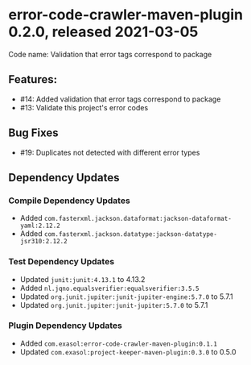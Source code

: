 # error-code-crawler-maven-plugin 0.2.0, released 2021-03-05

Code name: Validation that error tags correspond to package

## Features:

* #14: Added validation that error tags correspond to package
* #13: Validate this project's error codes

## Bug Fixes

* #19: Duplicates not detected with different error types

## Dependency Updates

### Compile Dependency Updates

* Added `com.fasterxml.jackson.dataformat:jackson-dataformat-yaml:2.12.2`
* Added `com.fasterxml.jackson.datatype:jackson-datatype-jsr310:2.12.2`

### Test Dependency Updates

* Updated `junit:junit:4.13.1` to 4.13.2
* Added `nl.jqno.equalsverifier:equalsverifier:3.5.5`
* Updated `org.junit.jupiter:junit-jupiter-engine:5.7.0` to 5.7.1
* Updated `org.junit.jupiter:junit-jupiter:5.7.0` to 5.7.1

### Plugin Dependency Updates

* Added `com.exasol:error-code-crawler-maven-plugin:0.1.1`
* Updated `com.exasol:project-keeper-maven-plugin:0.3.0` to 0.5.0
